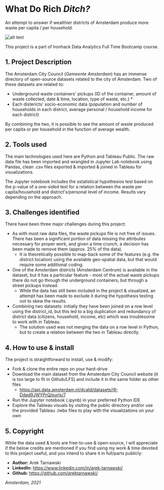 # What Do Rich  *Ditch?* 
An attempt to answer if wealthier districts of Amsterdam produce more waste per capita / per household.

![alt text](https://vconsyst.com/storage/section/159/2dmWxgyZT9veY3O4M6qy.jpeg)

This project is a part of Ironhack Data Analytics Full Time Bootcamp course. 

## 1. Project Description

The Amsterdam City Council (*Gemeente Amsterdam*) has an immense directory of open-source datasets related to the city of Amsterdam. Two of these datasets are related to:
* Underground waste containers' pickups (ID of the container, amount of waste collected, date & time, location, type of waste, etc.)
  * 
* Each distericts' socio-economic data (population and number of households in each district, average personal / household income for each district)

By combining the two, it is possible to see the amount of waste produced per capita or per household in the function of average wealth.

## 2. Tools used

The main technologies used here are Python and Tableau Public. The raw data file has been imported and wrangled in Jupyter Lab notebook using Pandas, clean .csv files exported & imported & joined in Tableau for visualizations.

The Jupyter notebook includes the sstatistical hypothesios test based on the p-value of a one-sided test for a relation between the waste per capita/household and district's/personal level of income. Results vary depending on the approach.

## 3. Challenges identified

There have been three major challenges during this project:
* As with most raw data files, the waste pickups file is not free of issues. There has been a significant portion of data missing the attributes necessary for proper work, and given a time crunch, a decision has been made to remove them (approx. 25% of the data). 
   * It is theoretically possible to map-back some of the features (e.g. the district location) using the available geo-spatial data, but that would require some additional coding.
*  One of the Amsterdam districts (Amsterdam Centrum) is available in the dataset, but it has a particular feature - most of the actual waste pickups there do not go through the underground containers, but through a street pickups instead. 
   *  While the data has still been included in the project & visualized, an attempt has been made to exclude it during the hypothesis testing not to skew the results.
*  Combining two datasets: initially they have been joined on a row level using the district_id, but this led to a big duplication and redundancy of district data (citizens, household, income, etc) which was troublesome to work with in Tableau. 
   * The solution used was not merging the data on a row level in Python, but to create a relation between the two in Tableau directly.

## 4. How to use & install

The project is straightforward to install, use & modify:
* Fork & clone the entire repo on your hard-drive
* Download the main dataset from the Amsterdam City Council website (it is too large to fit in Github/LFS) and include it in the same folder as other files
   * https://api.data.amsterdam.nl/dcatd/datasets/j9-Ddad9JWYPrQ/purls/7
* Run the Jupyter notebook (.ipynb) in your preferred Python IDE
* Explore the Tableau visuals by visiting the public directory and/or use the provided Tableau .twbx files to play with the visualizations on your own

## 5. Copyright

While the data used & tools are free-to-use & open-source, I will appreciate if the below credits are mentioned if you find using my work & time devoted to this project useful, and you intend to share it in full/parts publicly:

* **Author:** Arek Tarnawski
* **LinkedIn:** https://www.linkedin.com/in/arek-tarnawski/
* **Github:** https://github.com/arektarnawski/

*Amsterdam, 2021*
